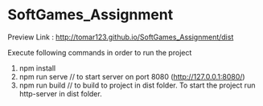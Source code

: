 # SoftGames_Assignment

Preview Link : http://tomar123.github.io/SoftGames_Assignment/dist

Execute following commands in order to run the project
1. npm install
2. npm run serve // to start server on port 8080 (http://127.0.0.1:8080/)
3. npm run build // to build to project in dist folder. To start the project run http-server in dist folder.